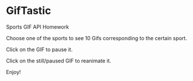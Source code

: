 # GifTastic

Sports GIF API Homework

Choose one of the sports to see 10 Gifs corresponding to the certain sport.

Click on the GIF to pause it.

Click on the still/paused GIF to reanimate it.

Enjoy!